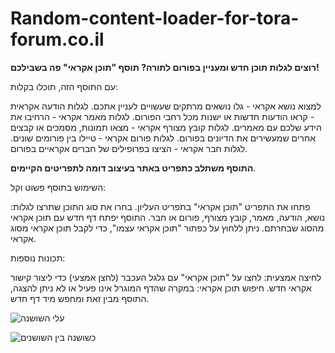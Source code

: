 # Random-content-loader-for-tora-forum.co.il
**רוצים לגלות תוכן חדש ומעניין בפורום לתורה? תוסף "תוכן אקראי" פה בשבילכם!**

עם התוסף הזה, תוכלו בקלות:

למצוא נושא אקראי - גלו נושאים מרתקים שעשויים לעניין אתכם.
לגלות הודעה אקראית - קראו הודעות חדשות או ישנות מכל רחבי הפורום.
לגלות מאמר אקראי - הרחיבו את הידע שלכם עם מאמרים.
לגלות קובץ מצורף אקראי - מצאו תמונות, מסמכים או קבצים אחרים שמעשירים את הדיונים בפורום.
לגלות פורום אקראי - טיילו בין פורומים שונים.
לגלות חבר אקראי - הציצו בפרופילים של חברים אקראיים בפורום.

**התוסף משתלב כתפריט באתר בעיצוב דומה לתפריטים הקיימים**.

השימוש בתוסף פשוט וקל:

פתחו את התפריט "תוכן אקראי" בתפריט העליון.
בחרו את סוג התוכן שתרצו לגלות: נושא, הודעה, מאמר, קובץ מצורף, פורום או חבר.
התוסף יפתח דף חדש עם תוכן אקראי מהסוג שבחרתם.
ניתן ללחוץ על כפתור "תוכן אקראי עצמו", כדי לקבל תוכן אקראי מסוג אקראי.



תכונות נוספות:

לחיצה אמצעית: לחצו על "תוכן אקראי" עם גלגל העכבר (לחצן אמצעי) כדי ליצור קישור אקראי חדש.
חיפוש תוכן אקראי: במקרה שהדף המוגרל אינו פעיל או לא ניתן להצגה, התוסף מבין זאת ומחפש מיד דף חדש.


![עלי השושנה](https://github.com/shalomHolam/Random-content-loader-for-tora-forum.co.il/assets/130912322/3ce00ecd-24b5-4076-8b48-0a1b7f95a5d7)

![כשושנה בין השושנים](https://github.com/shalomHolam/Random-content-loader-for-tora-forum.co.il/assets/130912322/fca06593-6557-45fe-95b4-e8516d997b22)

